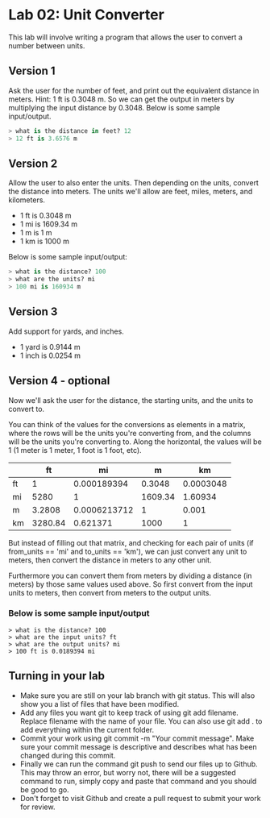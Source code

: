 # Lab 02: Unit Converter

This lab will involve writing a program that allows the user to convert a number between units.

## Version 1

Ask the user for the number of feet, and print out the equivalent distance in meters. Hint: 1 ft is 0.3048 m. So we can get the output in meters by multiplying the input distance by 0.3048. Below is some sample input/output.

```python
> what is the distance in feet? 12
> 12 ft is 3.6576 m
```

## Version 2

Allow the user to also enter the units. Then depending on the units, convert the distance into meters. The units we'll allow are feet, miles, meters, and kilometers.

- 1 ft is 0.3048 m
- 1 mi is 1609.34 m
- 1 m is 1 m
- 1 km is 1000 m

Below is some sample input/output:

```python
> what is the distance? 100
> what are the units? mi
> 100 mi is 160934 m
```

## Version 3

Add support for yards, and inches.

- 1 yard is 0.9144 m
- 1 inch is 0.0254 m

## Version 4 - optional

Now we'll ask the user for the distance, the starting units, and the units to convert to.

You can think of the values for the conversions as elements in a matrix, where the rows will be the units you're converting from, and the columns will be the units you're converting to. Along the horizontal, the values will be 1 (1 meter is 1 meter, 1 foot is 1 foot, etc).

|     | ft      | mi           | m       | km        |
| --- | ------- | ------------ | ------- | --------- |
| ft  | 1       | 0.000189394  | 0.3048  | 0.0003048 |
| mi  | 5280    | 1            | 1609.34 | 1.60934   |
| m   | 3.2808  | 0.0006213712 | 1       | 0.001     |
| km  | 3280.84 | 0.621371     | 1000    | 1         |

But instead of filling out that matrix, and checking for each pair of units (if from_units == 'mi' and to_units == 'km'), we can just convert any unit to meters, then convert the distance in meters to any other unit.

Furthermore you can convert them from meters by dividing a distance (in meters) by those same values used above. So first convert from the input units to meters, then convert from meters to the output units.

### Below is some sample input/output

```log
> what is the distance? 100
> what are the input units? ft
> what are the output units? mi
> 100 ft is 0.0189394 mi
```

## Turning in your lab

- Make sure you are still on your lab branch with git status. This will also show you a list of files that have been modified.
- Add any files you want git to keep track of using git add filename. Replace filename with the name of your file. You can also use git add . to add everything within the current folder.
- Commit your work using git commit -m "Your commit message". Make sure your commit message is descriptive and describes what has been changed during this commit.
- Finally we can run the command git push to send our files up to Github. This may throw an error, but worry not, there will be a suggested command to run, simply copy and paste that command and you should be good to go.
- Don't forget to visit Github and create a pull request to submit your work for review.
